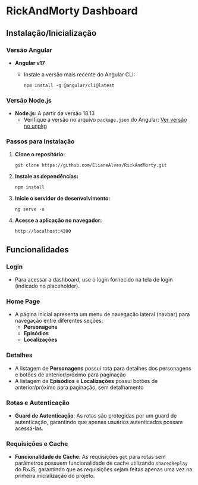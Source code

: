 RickAndMorty Dashboard
======================


Instalação/Inicialização
------------------------


### Versão Angular


-   **Angular v17**
    -   Instale a versão mais recente do Angular CLI:

        `npm install -g @angular/cli@latest`


### Versão Node.js


-   **Node.js**: A partir da versão 18.13
    -   Verifique a versão no arquivo `package.json` do Angular: [Ver versão no unpkg](https://unpkg.com/browse/@angular/core@17.0.0/package.json)


### Passos para Instalação


1.  **Clone o repositório:**

    `git clone https://github.com/ElianeAlves/RickAndMorty.git`


2.  **Instale as dependências:**

    `npm install`


3.  **Inicie o servidor de desenvolvimento:**


    `ng serve -o`


4.  **Acesse a aplicação no navegador:**

    `http://localhost:4200`


Funcionalidades
---------------


### Login


-   Para acessar a dashboard, use o login fornecido na tela de login (indicado no placeholder).


### Home Page


-   A página inicial apresenta um menu de navegação lateral (navbar) para navegação entre diferentes seções:
    -   **Personagens**
    -   **Episódios**
    -   **Localizações**

### Detalhes


-   A listagem de **Personagens** possui rota para detalhes dos personagens e botões de anterior/próximo para paginação
-   A listagem de **Episódios** e **Localizações** possui botões de anterior/próximo para paginação, sem detalhamento


### Rotas e Autenticação


-   **Guard de Autenticação**: As rotas são protegidas por um guard de autenticação, garantindo que apenas usuários autenticados possam acessá-las.


### Requisições e Cache


-   **Funcionalidade de Cache**: As requisições `get` para rotas sem parâmetros possuem funcionalidade de cache utilizando `sharedReplay` do RxJS, garantindo que as requisições sejam feitas apenas uma vez na primeira inicialização do projeto.
